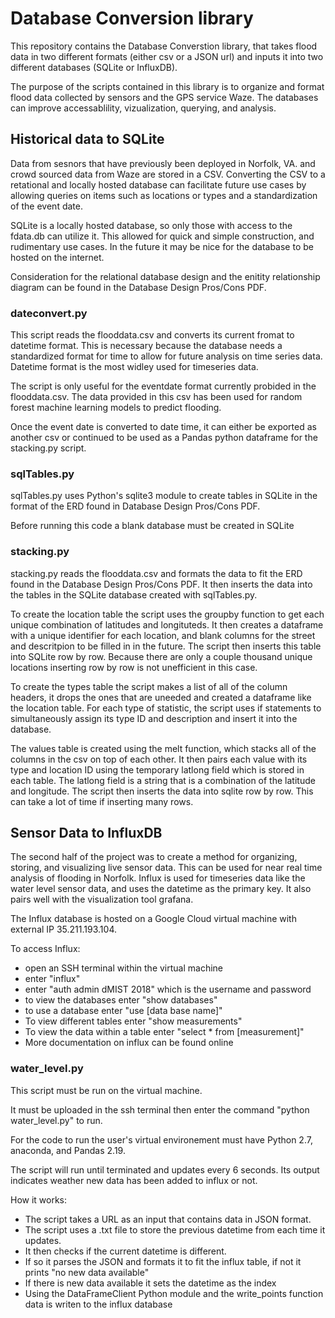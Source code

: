 Database Conversion library
====================
This repository contains the Database Converstion library, that takes
flood data in two different formats (either csv or a JSON url) and 
inputs it into two different databases (SQLite or InfluxDB). 

The purpose of the scripts contained in this library is to organize and
format flood data collected by sensors and the GPS service Waze. The 
databases can improve accessablility, vizualization, querying, and 
analysis. 

Historical data to SQLite
----------

Data from sesnors that have previously been deployed in Norfolk, VA. and
crowd sourced data from Waze are stored in a CSV. Converting the CSV
to a retational and locally hosted database can facilitate future use cases
by allowing queries on items such as locations or types and a standardization
of the event date. 

SQLite is a locally hosted database, so only those with access to the fdata.db
can utilize it. This allowed for quick and simple construction, and rudimentary 
use cases. In the future it may be nice for the database to be hosted on the 
internet. 

Consideration for the relational database design and the enitity relationship
diagram can be found in the Database Design Pros/Cons PDF.

### dateconvert.py

This script reads the flooddata.csv and converts its current fromat to 
datetime format. This is necessary because the database needs a standardized
format for time to allow for future analysis on time series data. 
Datetime format is the most widley used for timeseries data. 

The script is only useful for the eventdate format currently probided in the 
flooddata.csv. The data provided in this csv has been used for random forest
machine learning models to predict flooding. 

Once the event date is converted to date time, it can either be exported as another 
csv or continued to be used as a Pandas python dataframe for the stacking.py script. 

### sqlTables.py

sqlTables.py uses Python's sqlite3 module to create tables in SQLite in the 
format of the ERD found in Database Design Pros/Cons PDF. 

Before running this code a blank database must be created in SQLite

### stacking.py

stacking.py reads the flooddata.csv and formats the data to fit the ERD found in 
the Database Design Pros/Cons PDF. It then inserts the data into the tables
in the SQLite database created with sqlTables.py.

To create the location table the script uses the groupby function to get 
each unique combination of latitudes and longituteds. It then creates
a dataframe with a unique identifier for each location, and blank columns
for the street and descritpion to be filled in in the future. The script 
then inserts this table into SQLite row by row. Because there are only a 
couple thousand unique locations inserting row by row is not unefficient 
in this case. 

To create the types table the script makes a list of all of the column headers,
it drops the ones that are uneeded and created a dataframe like the location
table. For each type of statistic, the script uses if statements to simultaneously
assign its type ID and description and insert it into the database. 

The values table is created using the melt function, which stacks all of the columns 
in the csv on top of each other. It then pairs each value with its type and location 
ID using the temporary latlong field which is stored in each table. The latlong field
is a string that is a combination of the latitude and longitude. The script
then inserts the data into sqlite row by row. This can take a lot of time 
if inserting many rows. 

Sensor Data to InfluxDB
----------

The second half of the project was to create a method for organizing,
storing, and visualizing live sensor data. This can be used for near
real time analysis of flooding in Norfolk. Influx is used for timeseries
data like the water level sensor data, and uses the datetime as the primary
key. It also pairs well with the visualization tool grafana. 

The Influx database is hosted on a Google Cloud virtual machine with
external IP 35.211.193.104. 

To access Influx:
- open an SSH terminal within the virtual machine
- enter "influx"
- enter "auth admin dMIST 2018" which is the username and password
- to view the databases enter "show databases"
- to use a database enter "use [data base name]"
- To view different tables enter "show measurements"
- To view the data within a table enter "select * from [measurement]"
- More documentation on influx can be found online

### water_level.py

This script must be run on the virtual machine. 

It must be uploaded in the ssh terminal then enter the command 
"python water_level.py" to run. 

For the code to run the user's virtual environement must have Python 2.7,
anaconda, and Pandas 2.19.

The script will run until terminated and updates every 6 seconds. Its output
indicates weather new data has been added to influx or not. 

How it works:

- The script takes a URL as an input that contains data in JSON format. 
- The script uses a .txt file to store the previous datetime from each time it
updates. 
- It then checks if the current datetime is different. 
- If so it parses the JSON and formats it to fit the influx table, if
not it prints "no new data available"
- If there is new data available it sets the datetime as the index
- Using the DataFrameClient Python module and the write_points function
data is writen to the influx database 
